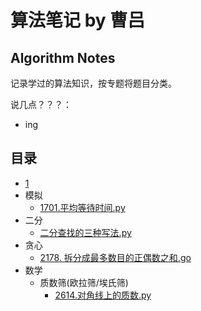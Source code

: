 # 算法笔记 by 曹吕

## Algorithm Notes

记录学过的算法知识，按专题将题目分类。

说几点？？？：
- ing

## 目录

- [1](golang/helloworld.go)
- 模拟
  - [1701.平均等待时间.py](python/1701.平均等待时间.py)
- 二分
  - [二分查找的三种写法.py](python/二分查找的三种写法.py)
- 贪心
  - [2178. 拆分成最多数目的正偶数之和.go](golang/2178.拆分成最多数目的正偶数.go)
- 数学
  - 质数筛(欧拉筛/埃氏筛)
    - [2614.对角线上的质数.py](python/2614.对角线上的质数.py)
